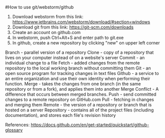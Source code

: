 #How to use git/webstorm/github
1. Download webstorm from this link: https://www.jetbrains.com/webstorm/download/#section=windows
2. Download git from this link: https://git-scm.com/downloads
3. Create an account on github.com
4. In webstorm, push Ctrl+Alt+S and enter path to git.exe
5. In github, create a new repository by clicking "new" on upper left corner

Branch - parallel version of a repository
Clone - copy of a repository that lives on your computer instead of on a website's server 
Commit - an individual change to a file
Fetch - added changes from the remote repository to the local working branch without committing them
Git -  an open source program for tracking changes in text files
Github -  a service to an entire organization and use their own identity when performing their function.
Merge - takes the changes from one branch (in the same repository or from a fork), and applies them into another
Merge Conflict - A difference that occurs between merged branches.
Push - send committed changes to a remote repository on GitHub.com
Pull - fetching in changes and merging them
Remote -  the version of a repository or branch that is hosted on a server
Repository -  contains all of the project files (including documentation), and stores each file's revision history

References:
https://docs.github.com/en/get-started/quickstart/github-glossary
